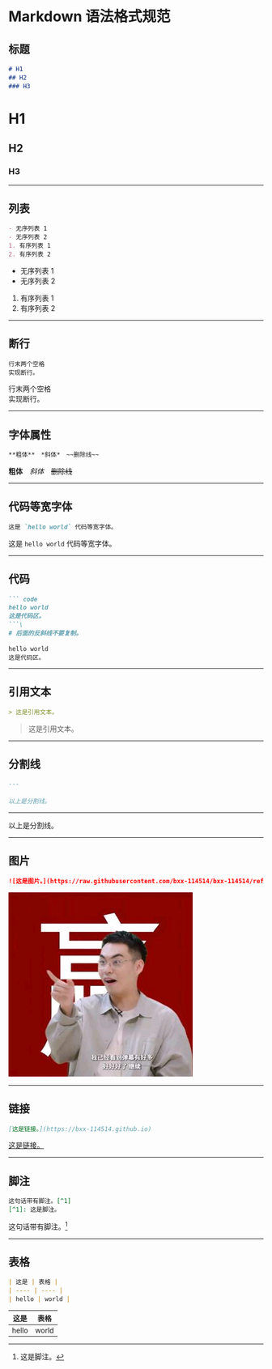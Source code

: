 # Markdown 语法格式规范

## 标题

``` Markdown
# H1
## H2
### H3
```

# H1
## H2
### H3

---

## 列表

``` Markdown
- 无序列表 1
- 无序列表 2
1. 有序列表 1
2. 有序列表 2
```

- 无序列表 1
- 无序列表 2
1. 有序列表 1
2. 有序列表 2

---

## 断行

``` Markdown
行末两个空格  
实现断行。
```

行末两个空格  
实现断行。

---

## 字体属性

``` Markdown
**粗体**　*斜体*　~~删除线~~
```

**粗体**　*斜体*　~~删除线~~

---

## 代码等宽字体

``` Markdown
这是 `hello world` 代码等宽字体。
```

这是 `hello world` 代码等宽字体。

---

## 代码

``` Markdown
``` code
hello world
这是代码区。
```\
# 后面的反斜线不要复制。
```

``` code
hello world
这是代码区。
```

---

## 引用文本

``` Markdown
> 这是引用文本。
```

> 这是引用文本。

---

## 分割线

``` Markdown
---

以上是分割线。
```

---

以上是分割线。

---

## 图片

``` Markdown
![这是图片。](https://raw.githubusercontent.com/bxx-114514/bxx-114514/refs/heads/main/head.jpg)
```

![这是图片。](https://raw.githubusercontent.com/bxx-114514/bxx-114514/refs/heads/main/head.jpg)

---

## 链接

``` Markdown
[这是链接。](https://bxx-114514.github.io)
```

[这是链接。](https://bxx-114514.github.io)

---

## 脚注

``` Markdown
这句话带有脚注。[^1]  
[^1]: 这是脚注。
```

这句话带有脚注。[^1]  
[^1]: 这是脚注。

---

## 表格

``` Markdown
| 这是 | 表格 |
| ---- | ---- |
| hello | world |
```

| 这是 | 表格 |
| ---- | ---- |
| hello | world |

